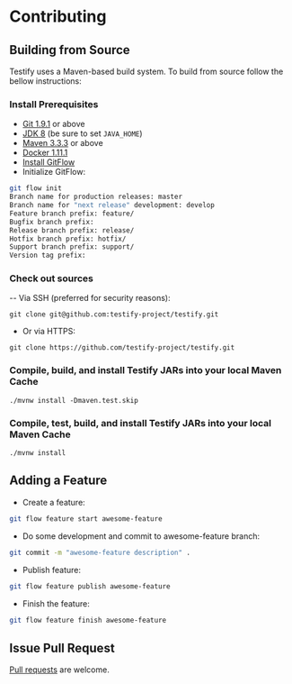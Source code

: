 # Contributing

## Building from Source
Testify uses a Maven-based build system. To build from source follow the bellow instructions:

### Install Prerequisites
- [Git 1.9.1](https://git-scm.com/downloads) or above
- [JDK 8](https://docs.oracle.com/javase/8/docs/technotes/guides/install/install_overview.html) (be sure to set `JAVA_HOME`)
- [Maven 3.3.3](https://maven.apache.org/download.cgi) or above
- [Docker 1.11.1](https://docs.docker.com/engine/installation)
- [Install GitFlow](http://danielkummer.github.io/git-flow-cheatsheet)
- Initialize GitFlow:
```bash
git flow init
Branch name for production releases: master
Branch name for "next release" development: develop
Feature branch prefix: feature/
Bugfix branch prefix:
Release branch prefix: release/
Hotfix branch prefix: hotfix/
Support branch prefix: support/
Version tag prefix:
```

### Check out sources
-- Via SSH (preferred for security reasons):
```
git clone git@github.com:testify-project/testify.git
```
- Or via HTTPS:

```
git clone https://github.com/testify-project/testify.git
```

### Compile, build, and install Testify JARs into your local Maven Cache
```
./mvnw install -Dmaven.test.skip
```

### Compile, test, build, and install Testify JARs into your local Maven Cache
```
./mvnw install
```

## Adding a Feature
- Create a feature:
```bash
git flow feature start awesome-feature
```
- Do some development and commit to awesome-feature branch:
```bash
git commit -m "awesome-feature description" .
```
- Publish feature:
```bash
git flow feature publish awesome-feature
```
- Finish the feature:
```bash
git flow feature finish awesome-feature
```

## Issue Pull Request
[Pull requests](https://github.com/testify-project/testify/pulls) are welcome.